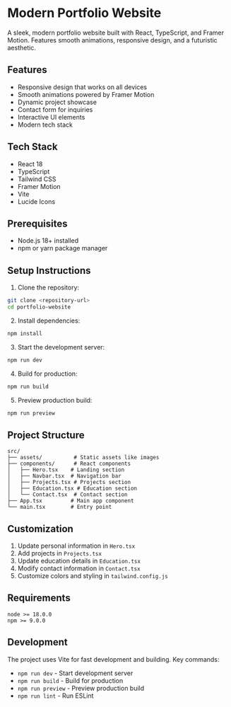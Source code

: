 # Modern Portfolio Website

A sleek, modern portfolio website built with React, TypeScript, and Framer Motion. Features smooth animations, responsive design, and a futuristic aesthetic.

## Features

- Responsive design that works on all devices
- Smooth animations powered by Framer Motion
- Dynamic project showcase
- Contact form for inquiries
- Interactive UI elements
- Modern tech stack

## Tech Stack

- React 18
- TypeScript
- Tailwind CSS
- Framer Motion
- Vite
- Lucide Icons

## Prerequisites

- Node.js 18+ installed
- npm or yarn package manager

## Setup Instructions

1. Clone the repository:
```bash
git clone <repository-url>
cd portfolio-website
```

2. Install dependencies:
```bash
npm install
```

3. Start the development server:
```bash
npm run dev
```

4. Build for production:
```bash
npm run build
```

5. Preview production build:
```bash
npm run preview
```

## Project Structure

```
src/
├── assets/          # Static assets like images
├── components/      # React components
│   ├── Hero.tsx    # Landing section
│   ├── Navbar.tsx  # Navigation bar
│   ├── Projects.tsx # Projects section
│   ├── Education.tsx # Education section
│   └── Contact.tsx  # Contact section
├── App.tsx         # Main app component
└── main.tsx        # Entry point
```

## Customization

1. Update personal information in `Hero.tsx`
2. Add projects in `Projects.tsx`
3. Update education details in `Education.tsx`
4. Modify contact information in `Contact.tsx`
5. Customize colors and styling in `tailwind.config.js`

## Requirements

```
node >= 18.0.0
npm >= 9.0.0
```

## Development

The project uses Vite for fast development and building. Key commands:

- `npm run dev` - Start development server
- `npm run build` - Build for production
- `npm run preview` - Preview production build
- `npm run lint` - Run ESLint